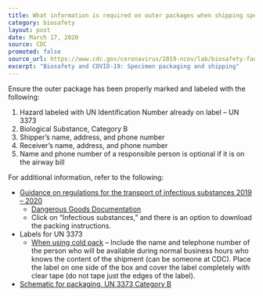 ```yaml
---
title: What information is required on outer packages when shipping specimens with ice packs?
category: biosafety
layout: post
date: March 17, 2020
source: CDC
promoted: false
source_url: https://www.cdc.gov/coronavirus/2019-ncov/lab/biosafety-faqs.html
excerpt: "Biosafety and COVID-19: Specimen packaging and shipping"
---
```


Ensure the outer package has been properly marked and labeled with the following:

1. Hazard labeled with UN Identification Number already on label – UN 3373
1. Biological Substance, Category B
1. Shipper’s name, address, and phone number
1. Receiver’s name, address, and phone number
1. Name and phone number of a responsible person is optional if it is on the airway bill

For additional information, refer to the following:

- [Guidance on regulations for the transport of infectious substances 2019 – 2020](https://apps.who.int/iris/bitstream/handle/10665/325884/WHO-WHE-CPI-2019.20-eng.pdf?ua=1)
  - [Dangerous Goods Documentation](https://www.iata.org/whatwedo/cargo/dgr/Pages/download.aspx)
  - Click on “Infectious substances,” and there is an option to download the packing instructions.
- Labels for UN 3373
  - [When using cold pack](https://www.cdc.gov/coronavirus/mers/downloads/lab/UN3373-label-cold-pack.pdf) – Include the name and telephone number of the person who will be available during normal business hours who knows the content of the shipment (can be someone at CDC). Place the label on one side of the box and cover the label completely with clear tape (do not tape just the edges of the label).
- [Schematic for packaging, UN 3373 Category B](https://www.cdc.gov/coronavirus/mers/downloads/lab/UN3373-packaging-schema.pdf)
